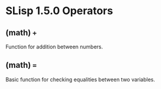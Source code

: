 <!--
 Copyright 2022 Kai Daniel Gonzalez. All rights reserved.
 Use of this source code is governed by a BSD-style
 license that can be found in the LICENSE file.
-->

# SLisp 1.5.0 Operators

## (math) `+`

Function for addition between numbers.

## (math) `=`

Basic function for checking equalities between two variables.
